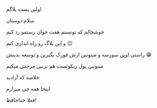 اولین پست بلاگم

سلام دوستان

خوشحالم که تونستم هفت خوان رستمو رد کنم

و این بلاگ رو راه اندازی کنم 😐

راستی اوپن سورسه و میتونین ازش فورک بگیرین و توسعه بدینش 😁

میتونین پول ریکوئست هم بزنین مرجش میکنم

خلاصه که آزادید

اینجا همه چی میزارم

فعلا خداحافظ!
